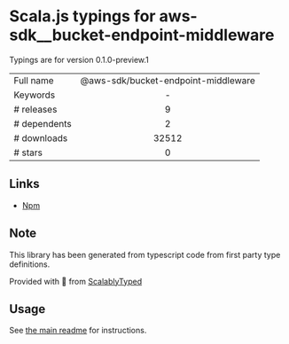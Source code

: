 
# Scala.js typings for aws-sdk__bucket-endpoint-middleware

Typings are for version 0.1.0-preview.1



|                    |                 |
| ------------------ | :-------------: |
| Full name          | @aws-sdk/bucket-endpoint-middleware |
| Keywords           | - |
| # releases         | 9 |
| # dependents       | 2 |
| # downloads        | 32512 |
| # stars            | 0 |

## Links
- [Npm](https://www.npmjs.com/package/%40aws-sdk%2Fbucket-endpoint-middleware)
    


## Note
This library has been generated from typescript code from first party type definitions.

Provided with :purple_heart: from [ScalablyTyped](https://github.com/oyvindberg/ScalablyTyped)

## Usage
See [the main readme](../../readme.md) for instructions.


